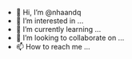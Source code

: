 - 👋 Hi, I’m @nhaandq
- 👀 I’m interested in ...
- 🌱 I’m currently learning ...
- 💞️ I’m looking to collaborate on ...
- 📫 How to reach me ...

<!---
nhaandq/nhaandq is a ✨ special ✨ repository because its `README.md` (this file) appears on your GitHub profile.
You can click the Preview link to take a look at your changes.
--->
